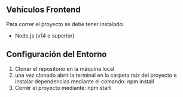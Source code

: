 ## Vehiculos Frontend

Para correr el proyecto se debe tener instalado:
- Node.js (v14 o superior)


## Configuración del Entorno

1. Clonar el repositorio en la máquina local
2. una vez clonado abrir la terminal en la carpeta raiz del proyecto e instalar dependencias mediante el comando: npm install
3. Correr el proyecto mediante: npm start



